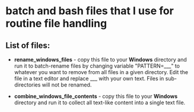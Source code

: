 # batch and bash files that I use for routine file handling

## List of files: 
 - **rename_windows_files** - copy this file to your **Windows** directory and run it to batch-rename files by changing variable "PATTERN=___" to whatever you want to remove from all files in a given directory. Edit the file in a text editor and replace ___ with your own text. Files in sub-directories will not be renamed.

- **combine_windows_file_contents** - copy this file to your **Windows** directory and run it to collect all text-like content into a single text file.